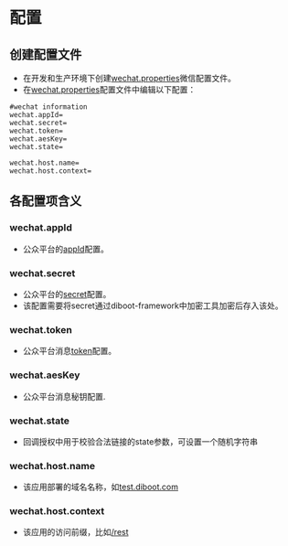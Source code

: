 # 配置

## 创建配置文件

* 在开发和生产环境下创建[wechat.properties]()微信配置文件。
* 在[wechat.properties]()配置文件中编辑以下配置：

```properties
#wechat information
wechat.appId=
wechat.secret=
wechat.token=
wechat.aesKey=
wechat.state=

wechat.host.name=
wechat.host.context=
```

## 各配置项含义

### wechat.appId

* 公众平台的[appId]()配置。

### wechat.secret

* 公众平台的[secret]()配置。
* 该配置需要将secret通过diboot-framework中加密工具加密后存入该处。

### wechat.token

* 公众平台消息[token]()配置。

### wechat.aesKey

* 公众平台消息秘钥配置.

### wechat.state

* 回调授权中用于校验合法链接的state参数，可设置一个随机字符串

### wechat.host.name

* 该应用部署的域名名称，如[test.diboot.com]()

### wechat.host.context

* 该应用的访问前缀，比如[/rest]()

